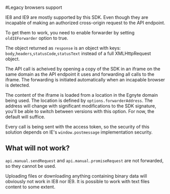 #Legacy browsers support

IE8 and IE9 are mostly supported by this SDK. Even though they are incapable of making an authorized cross-origin request to the API endpoint.

To get them to work, you need to enable forwarder by setting `oldIEForwarder` option to true.

The object returned as `response` is an object with keys: `body`,`headers`,`statusCode`,`statusText` instead of a full XMLHttpRequest object.

The API call is acheived by opening a copy of the SDK in an iframe on the same domain as the API endpoint it uses and forwarding all calls to the iframe. The forwarding is initiated automatically when an incapable browser is detected.

The content of the iframe is loaded from a location in the Egnyte domain being used. The location is defined by `options.forwarderAddress`. The address will change with significant modifications to the SDK signature, you'll be able to switch between versions with this option. For now, the default will suffice. 

Every call is being sent with the access token, so the security of this solution depends on IE's `window.postmessage` implementation security. 


## What will not work?

`api.manual.sendRequest` and `api.manual.promiseRequest` are not forwarded, so they cannot be used.

Uploading files or downloading anything containing binary data will obviously not work in IE8 nor IE9. It is possible to work with text files content to some extent.


